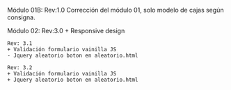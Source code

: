 Módulo 01B:
	Rev:1.0
	Corrección del módulo 01, solo modelo de cajas según consigna.


Módulo 02:
	Rev:3.0
	+ Responsive design
	
	Rev: 3.1
	+ Validación formulario vainilla JS
	- Jquery aleatorio boton en aleatorio.html
	
	Rev: 3.2
	+ Validación formulario vainilla JS
	+ Jquery aleatorio boton en aleatorio.html







